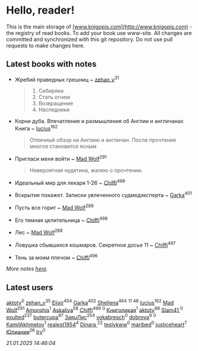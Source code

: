 # Hello, reader!
This is the main storage of [www.knigopis.com](http://www.knigopis.com) - the registry of read books.
To add your book use www-site. All changes are committed and synchronized with this git repository.
Do not use pull requests to make changes here.


## Latest books with notes
* Жребий праведных грешниц ~ [zehan_v](users/174/174598622-vkontakte)<sup>31</sup>
    > 1. Сибиряки
    > 2. Стать огнем
    > 3. Возвращение
    > 4. Наследники

* Корни дуба. Впечатления и размышления об Англии и англичанах Книга ~ [lucius](users/113/113248293394986559131-google)<sup>162</sup>
    > Отличный обзор на Англию и англичан. После прочтения многое становится ясным

* Пригласи меня войти ~ [Mad Wolf](users/947/94738840-vkontakte)<sup>291</sup>
    > Невероятная нудятина, жалею о прочтении.

* Идеальный мир для лекаря 1-26 ~ [Chiffi](users/105/105831994080785626680-google)<sup>499</sup>

* Вскрытие покажет. Записки увлеченного судмедэксперта ~ [Garka](users/115/115753719718250012620-google)<sup>401</sup>

* Пусть все горит ~ [Mad Wolf](users/947/94738840-vkontakte)<sup>289</sup>

* Его темная целительница ~ [Chiffi](users/105/105831994080785626680-google)<sup>498</sup>

* Лес ~ [Mad Wolf](users/947/94738840-vkontakte)<sup>288</sup>

* Ловушка сбывшихся кошмаров. Секретное досье 11 ~ [Chiffi](users/105/105831994080785626680-google)<sup>497</sup>

* Тень за моим плечом ~ [Chiffi](users/105/105831994080785626680-google)<sup>496</sup>


_More notes [here](latest_books_with_notes.md)._


## Latest users
[aktoty](users/115/115891840326495240870-google)<sup>0</sup> 
[zehan_v](users/174/174598622-vkontakte)<sup>35</sup> 
[Elixir](users/115/115826717712507836033-google)<sup>454</sup> 
[Garka](users/115/115753719718250012620-google)<sup>402</sup> 
[Shellena](users/134/13413591548892934957-mailru)<sup>464</sup> 
[](users/105/105803270930838059244-google)<sup>11</sup> 
[](users/107/107756383717359753203-google)<sup>48</sup> 
[lucius](users/113/113248293394986559131-google)<sup>162</sup> 
[Mad Wolf](users/947/94738840-vkontakte)<sup>291</sup> 
[Amorphis](users/111/111813311426128919318-google)<sup>1</sup> 
[Askaliya](users/326/326783541-vkontakte)<sup>58</sup> 
[Chiffi](users/105/105831994080785626680-google)<sup>499</sup> 
[](users/537/5373417-vkontakte)<sup>0</sup> 
[Книголикая](users/118/118445323552824972692-google)<sup>1</sup> 
[aktoty](users/275/275766107-vkontakte)<sup>98</sup> 
[Slam41 ](users/103/103558184911332019716-google)<sup>0</sup> 
[exulted](users/100/100599204551896265722-google)<sup>237</sup> 
[butercupa](users/193/193697993-vkontakte)<sup>97</sup> 
[ЗаяцЛис](users/112/112388384595246311466-google)<sup>254</sup> 
[vokabresch](users/109/109100428262719456108-google)<sup>0</sup> 
[dobrova](users/606/6069210-vkontakte)<sup>9</sup> 
[](users/858/858967472-vkontakte)<sup>0</sup> 
[KamilAkhmetov](users/116/116472858042498200155-google)<sup>1</sup> 
[realest1954](users/439/439398-vkontakte)<sup>4</sup> 
[Dinara ](users/107/107718177426132290975-google)<sup>22</sup> 
[teslykww](users/507/50777839-vkontakte)<sup>0</sup> 
[maribed](users/254/25457836-vkontakte)<sup>0</sup> 
[justiceheart](users/404/40488888-vkontakte)<sup>7</sup> 
[Юлиания](users/693/69389439-vkontakte)<sup>26</sup> 
[Iry](users/116/116182444618955408830-google)<sup>0</sup> 


_21.01.2025 14:46:04_
